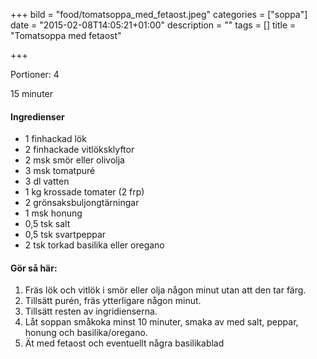 +++
bild = "food/tomatsoppa_med_fetaost.jpeg"
categories = ["soppa"]
date = "2015-02-08T14:05:21+01:00"
description = ""
tags = []
title = "Tomatsoppa med fetaost"

+++

<span class="glyphicon glyphicon-cutlery"></span> Portioner: 4

<span class="glyphicon glyphicon-time"></span> 15 minuter
#### Ingredienser

- 1 finhackad lök
- 2 finhackade vitlöksklyftor
- 2 msk smör eller olivolja
- 3 msk tomatpuré
- 3 dl vatten
- 1 kg krossade tomater (2 frp)
- 2 grönsaksbuljongtärningar
- 1 msk honung
- 0,5 tsk salt
- 0,5 tsk svartpeppar
- 2 tsk torkad basilika eller oregano

#### Gör så här:
1. Fräs lök och vitlök i smör eller olja någon minut utan att den tar färg.
1. Tillsätt purén, fräs ytterligare någon minut.
1. Tillsätt resten av ingridienserna.
1. Låt soppan småkoka minst 10 minuter, smaka av med salt, peppar, honung och basilika/oregano.
1. Ät med fetaost och eventuellt några basilikablad 

